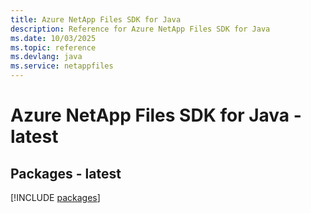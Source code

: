 ```yaml
---
title: Azure NetApp Files SDK for Java
description: Reference for Azure NetApp Files SDK for Java
ms.date: 10/03/2025
ms.topic: reference
ms.devlang: java
ms.service: netappfiles
---
```

# Azure NetApp Files SDK for Java - latest
## Packages - latest
[!INCLUDE [packages](netapp-files-index.md)]